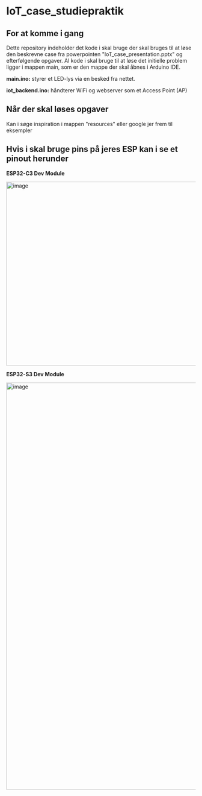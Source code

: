 # IoT_case_studiepraktik

## For at komme i gang

Dette repository indeholder det kode i skal bruge der skal bruges til at løse den beskrevne case fra powerpointen "IoT_case_presentation.pptx" og efterfølgende opgaver.
Al kode i skal bruge til at løse det initielle problem ligger i mappen main, som er den mappe der skal åbnes i Arduino IDE.

**main.ino:** styrer et LED-lys via en besked fra nettet.

**iot_backend.ino:** håndterer WiFi og webserver som et Access Point (AP)


## Når der skal løses opgaver

Kan i søge inspiration i mappen "resources" eller google jer frem til eksempler



## Hvis i skal bruge pins på jeres ESP kan i se et pinout herunder

**ESP32-C3 Dev Module**

<img width="800" height="488" alt="image" src="https://github.com/user-attachments/assets/515bb211-844e-4b50-9cef-3373c35b6f3b" />


**ESP32-S3 Dev Module**

<img width="1584" height="1080" alt="image" src="https://github.com/user-attachments/assets/ea223e17-87a5-40cd-bfa5-3016ac7836e6" />
